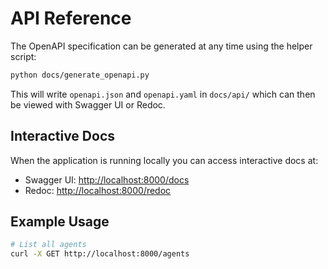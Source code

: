 # API Reference

The OpenAPI specification can be generated at any time using the helper script:

```bash
python docs/generate_openapi.py
```

This will write `openapi.json` and `openapi.yaml` in `docs/api/` which can then be viewed with Swagger UI or Redoc.

## Interactive Docs

When the application is running locally you can access interactive docs at:

- Swagger UI: <http://localhost:8000/docs>
- Redoc: <http://localhost:8000/redoc>

## Example Usage

```bash
# List all agents
curl -X GET http://localhost:8000/agents
```